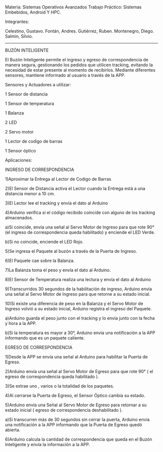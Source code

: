 Materia: Sistemas Operativos Avanzados
Trabajo Práctico: Sistemas Embebidos, Android Y HPC.

Integrantes:

Celestino, Gustavo.
Fontán, Andres.
Gutiérrez, Ruben.
Montenegro, Diego.
Salmin, Silvio.

------------------------------------------------------------------------------------------------
BUZÓN INTELIGENTE


El Buzón Inteligente permite el ingreso y egreso de correspondencia de manera segura, gestionando los pedidos que utilicen tracking, evitando la necesidad de estar presente al momento de recibirlos. Mediante diferentes sensores, mantiene informado al usuario a través de la APP.

Sensores y Actuadores a utilizar:

1 Sensor de distancia

1 Sensor de temperatura

1 Balanza

2 LED

2 Servo motor

1 Lector de codigo de barras

1 Sensor óptico


Aplicaciones:

INGRESO DE CORRESPONDENCIA

1)Aproximar la Entrega al Lector de Codigo de Barras

2)El Sensor de Distancia activa el Lector cuando la Entrega está a una distancia menor a 10 cm.

3)El Lector lee el tracking y envía el dato al Arduino

4)Arduino verifica si el código recibido coincide con alguno de los tracking almacenados.

a)Si coincide, envía una señal al Servo Motor de Ingreso para que rote 90° (el ingreso de correspondencia queda habilitado) y enciende el LED Verde.

b)Si no coincide, enciende el LED Rojo.

5)Se ingresa el Paquete al buzón a través de la Puerta de Ingreso.

6)El Paquete cae sobre la Balanza.

7)La Balanza toma el peso y envía el dato al Arduino.

8)El Sensor de Temperatura realiza una lectura y envía el dato al Arduino

9)Transcurridos 30 segundos de la habilitación de ingreso, Arduino envía una señal al Servo Motor de Ingreso para que retorne a su estado inicial.

10)Si existe una diferencia de peso en la Balanza y el Servo Motor de Ingreso volvió a su estado inicial, Arduino registra el ingreso del Paquete.

a)Arduino guarda el peso junto con el tracking y lo envía junto con la fecha y hora a la APP.

b)Si la temperatura es mayor a 30°, Arduino envía una notificación a la APP informando que es un paquete caliente.


EGRESO DE CORRESPONDENCIA

1)Desde la APP se envía una señal al Arduino para habilitar la Puerta de Egreso.

2)Arduino envía una señal al Servo Motor de Egreso para que rote 90° ( el egreso de correspondencia queda habilitado ).

3)Se extrae uno , varios o la totalidad de los paquetes.

4)Al cerrarse la Puerta de Egreso, el Sensor Óptico cambia su estado.

5)Arduino envía una Señal al Servo Motor de Egreso para retornar a su estado inicial ( egreso de correspondencia deshabilitado ).

a)Si transcurren más de 30 segundos sin cerrar la puerta, Arduino envía una notificación a la APP informando que la Puerta de Egreso quedó abierta.

6)Arduino calcula la cantidad de correspondencia que queda en el Buzón Inteligente y envía la información a la APP. 




